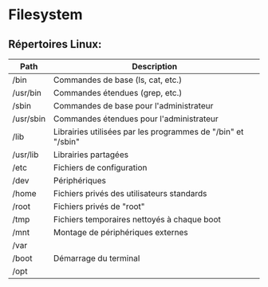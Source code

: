 # Filesystem

## Répertoires Linux:

| Path      | Description                                                  |
| --------- | ------------------------------------------------------------ |
| /bin      | Commandes de base (ls, cat, etc.)                            |
| /usr/bin  | Commandes étendues (grep, etc.)                              |
| /sbin     | Commandes de base pour l'administrateur                      |
| /usr/sbin | Commandes étendues pour l'administrateur                     |
| /lib      | Librairies utilisées par les programmes de "/bin" et "/sbin" |
| /usr/lib  | Librairies partagées                                         |
| /etc      | Fichiers de configuration                                    |
| /dev      | Périphériques                                                |
| /home     | Fichiers privés des utilisateurs standards                   |
| /root     | Fichiers privés de "root"                                    |
| /tmp      | Fichiers temporaires nettoyés à chaque boot                  |
| /mnt      | Montage de périphériques externes                            |
| /var      |                                                              |
| /boot     | Démarrage du terminal                                        |
| /opt      |                                                              |
